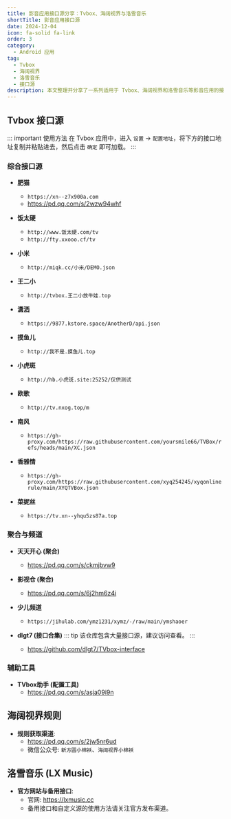 ```yaml
---
title: 影音应用接口源分享：Tvbox、海阔视界与洛雪音乐
shortTitle: 影音应用接口源
date: 2024-12-04
icon: fa-solid fa-link
order: 3
category:
  - Android 应用
tag:
  - Tvbox
  - 海阔视界
  - 洛雪音乐
  - 接口源
description: 本文整理并分享了一系列适用于 Tvbox、海阔视界和洛雪音乐等影音应用的接口源和规则地址，帮助用户扩展应用功能，获取更丰富的在线影音资源。
---
```


## Tvbox 接口源

::: important 使用方法
在 Tvbox 应用中，进入 `设置` -> `配置地址`，将下方的接口地址复制并粘贴进去，然后点击 `确定` 即可加载。
:::

### 综合接口源

- **肥猫**
  - `https://xn--z7x900a.com`
  - <https://pd.qq.com/s/2wzw94whf>

- **饭太硬**
  - `http://www.饭太硬.com/tv`
  - `http://fty.xxooo.cf/tv`

- **小米**
  - `http://miqk.cc/小米/DEMO.json`

- **王二小**
  - `http://tvbox.王二小放牛娃.top`

- **潇洒**
  - `https://9877.kstore.space/AnotherD/api.json`

- **摸鱼儿**
  - `http://我不是.摸鱼儿.top`

- **小虎斑**
  - `http://hb.小虎斑.site:25252/仅供测试`

- **欧歌**
  - `http://tv.nxog.top/m`

- **南风**
  - `https://gh-proxy.com/https://raw.githubusercontent.com/yoursmile66/TVBox/refs/heads/main/XC.json`

- **香雅情**
  - `https://gh-proxy.com/https://raw.githubusercontent.com/xyq254245/xyqonlinerule/main/XYQTVBox.json`

- **菜妮丝**
  - `https://tv.xn--yhqu5zs87a.top`

### 聚合与频道

- **天天开心 (聚合)**
  - <https://pd.qq.com/s/ckmjbvw9>

- **影视仓 (聚合)**
  - <https://pd.qq.com/s/6j2hm6z4i>
  
- **少儿频道**
  - `https://jihulab.com/ymz1231/xymz/-/raw/main/ymshaoer`

- **dlgt7 (接口合集)**
  ::: tip
  该仓库包含大量接口源，建议访问查看。
  :::
  - <https://github.com/dlgt7/TVbox-interface>

### 辅助工具

- **TVbox助手 (配置工具)**
  - <https://pd.qq.com/s/asja09i9n>

## 海阔视界规则

- **规则获取渠道**:
  - <https://pd.qq.com/s/2jw5nr6ud>
  - 微信公众号: `新方圆小棉袄`、`海阔视界小棉袄`

## 洛雪音乐 (LX Music)

- **官方网站与备用接口**:
  - 官网: <https://lxmusic.cc>
  - 备用接口和自定义源的使用方法请关注官方发布渠道。